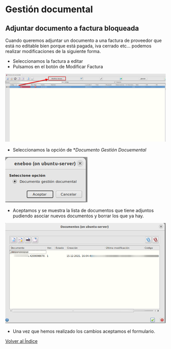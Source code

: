 # Gestión documental

## Adjuntar documento a factura bloqueada

Cuando queremos adjuntar un documento a una factura de proveedor que está no editable bien porque está pagada, iva cerrado etc... podemos realizar modificaciones de la siguiente forma.

- Seleccionamos la factura a editar
- Pulsamos en el botón de Modificar Factura

![Gestión documental](./img/formgestiondocumental.png)

- Seleccionamos la opción de **Documento Gestión Docuemental*

![Gestión documental](./img/formgestiondocumental2.png)

- Aceptamos y se muestra la lista de documentos que tiene adjuntos pudiendo asociar nuevos documentos y borrar los que ya hay.

![Gestión documental](./img/formgestiondocumental3.png)

- Una vez que hemos realizado los cambios aceptamos el formulario.

[Volver al Índice](../../../index.md)